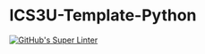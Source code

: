 # ICS3U-Template-Python

[![GitHub's Super Linter](https://github.com/Miguel-Santacruz/ICS3U-Assignment3-Python/workflows/GitHub's%20Super%20Linter/badge.svg)](https://github.com/Miguel-Santacruz/ICS3U-Assignment3-Python/actions)
